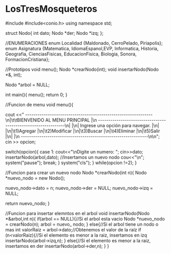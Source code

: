 # LosTresMosqueteros
#include<iostream>
#include<conio.h>
using namespace std;
  
struct Nodo{
int dato; 
Nodo *der;
Nodo *izq;
};

//ENUMERACIONES
enum Localidad {Maldonado, CerroPelado, Piriapolis};
enum Asignatura {Matematica, IdiomaEspanol,EVP, Informatica, Historia, Geografia, CienciasFisicas, EducacionFisica, Biologia, Sonora, FormacionCristiana};

//Prototipos
void menu();
Nodo *crearNodo(int);
void insertarNodo(Nodo *&, int);

Nodo *arbol = NULL;

int main(){
menu();
return 0;
}

//Funcion de menu
void menu(){

cout <<" --------------------------------------------------------------\n|\t\tBIENVENIDO AL MENU PRINCIPAL                   |\n --------------------------------------------------------------\n|                                                              |\n| Ingrese una opción para navegar.                             |\n|                                                              |\n|\t1)Agregar                                              |\n|\t2)Modificar                                            |\n|\t3)Buscar                                               |\n|\t4)Eliminar                                             |\n|\t5)Salir                                                |\n|                                                              |\n --------------------------------------------------------------\n\n";
cin >> opcion;

switch(opcion){
case 1: cout<<"\nDigite un numero: ";
cin>>dato;
insertarNodo(arbol,dato); //Insertamos un nuevo nodo
cou<<"\n";
system("pause");
break;
}
system("cls");
}
while(opcion !=2);
}

//Funcion para crear un nuevo nodo
Nodo *crearNodo(int n){
Nodo *nuevo_nodo = new Nodo();

nuevo_nodo->dato = n;
nuevo_nodo->der = NULL;
nuevo_nodo->izq = NULL;

return nuevo_nodo;
}

//Funcion para insertar elemntos en el arbol
void insertarNodo(Nodo *&arbol,int n){
if(arbol == NULL){//Si el arbol esta vacio
Nodo *nuevo_nodo = crearNodo(n);
arbol = nuevo_ nodo;
}
else{//Si el arbol tiene un nodo o mas
int valorRaiz = arbol->dato;//Obtenemos el valor de la raíz
if (n<valorRaiz){//Si el elemento es menor a la raiz, insertamos en izq
insertarNodo(arbol->izq,n);
}
else{//Si el elemento es menor a la raiz, insertamos en der
insertarNodo(arbol->der,n);
}
}

